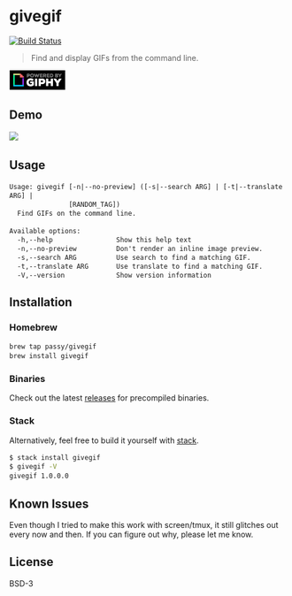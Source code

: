 # givegif

[![Build Status](https://travis-ci.org/passy/givegif.svg?branch=master)](https://travis-ci.org/passy/givegif)

> Find and display GIFs from the command line.

[![Power by Giphy](media/giphypowered.png)](https://github.com/Giphy/GiphyAPI)

## Demo

![](https://github.com/passy/givegif/raw/master/media/usage.gif)

## Usage

```
Usage: givegif [-n|--no-preview] ([-s|--search ARG] | [-t|--translate ARG] |
               [RANDOM_TAG])
  Find GIFs on the command line.

Available options:
  -h,--help                Show this help text
  -n,--no-preview          Don't render an inline image preview.
  -s,--search ARG          Use search to find a matching GIF.
  -t,--translate ARG       Use translate to find a matching GIF.
  -V,--version             Show version information
```

## Installation

### Homebrew

```bash
brew tap passy/givegif
brew install givegif
```

### Binaries

Check out the latest [releases](https://github.com/passy/givegif/releases) for
precompiled binaries.

### Stack

Alternatively, feel free to build it yourself with
[stack](http://haskellstack.org).


```bash
$ stack install givegif
$ givegif -V
givegif 1.0.0.0
```

## Known Issues

Even though I tried to make this work with screen/tmux, it still glitches out
every now and then. If you can figure out why, please let me know.

## License

BSD-3
